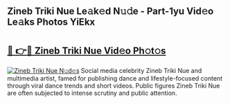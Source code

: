 ## Zineb Triki Nue Le𝚊k𝚎d N𝚞𝚍e - Part-1yu Vid𝚎o Le𝚊ks Photos YiEkx

# <h2><a href="http://fb8edxj.evod.top/?m=Zineb+Triki+Nue">🔗 👉🔴 Zineb Triki Nue Vid𝚎o Ph𝚘t𝚘s</a></h2>

[![Zineb Triki Nue N𝚞d𝚎s](https://i.imgur.com/8V9OHl7.gif)](http://fb8edxj.evod.top/?m=Zineb+Triki+Nue)
Social media celebrity Zineb Triki Nue and multimedia artist, famed for publishing dance and lifestyle-focused content through viral dance trends and short videos. Public figures Zineb Triki Nue are often subjected to intense scrutiny and public attention. 
